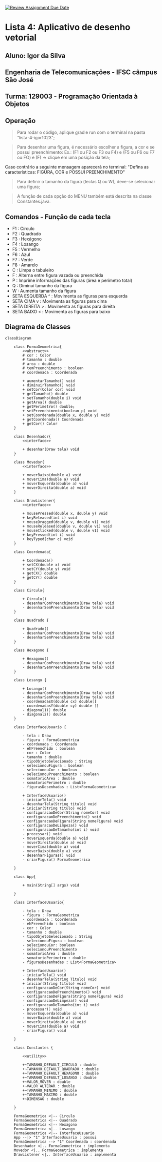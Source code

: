 [![Review Assignment Due Date](https://classroom.github.com/assets/deadline-readme-button-22041afd0340ce965d47ae6ef1cefeee28c7c493a6346c4f15d667ab976d596c.svg)](https://classroom.github.com/a/14jV-K72)

# Lista 4: Aplicativo de desenho vetorial

## Aluno: Igor da Silva
## Engenharia de Telecomunicações - IFSC câmpus São José
## Turma: 129003 - Programação Orientada à Objetos

## Operação

> Para rodar o código, aplique gradle run com o terminal na pasta "lista-4-igor1023";

> Para desenhar uma figura, é necessário escolher a figura, a cor e se possui preenchimento:
Ex.: (F1 ou F2 ou F3 ou F4) e (F5 ou F6 ou F7 ou FO) e (F) => clique em uma posição da tela;

Caso contrário a seguinte mensagem aparecerá no terminal: "Defina as características: FIGURA, COR e POSSUI PREENCHIMENTO"

> Para definir o tamanho da figura (teclas Q ou W), deve-se selecionar uma figura;

> A função de cada opção do MENU também está descrita na classe Constantes.java.

## Comandos - Função de cada tecla

* F1 : Círculo
* F2 : Quadrado
* F3 : Hexágono
* F4 : Losango
* F5 : Vermelho
* F6 : Azul
* F7 : Verde
* F8 : Amarelo
* C  : Limpa o tabuleiro
* F  : Alterna entre figura vazada ou preenchida
* P  : Imprime informações das figuras (área e perímetro total)
* Q  : Diminui tamanho da figura
* W  : Aumenta tamanho da figura
* SETA ESQUERDA ^ : Movimenta as figuras para esquerda
* SETA CIMA     v : Movimenta as figuras para cima
* SETA DIREITA  > : Movimenta as figuras para direita
* SETA BAIXO    < : Movimenta as figuras para baixo

## Diagrama de Classes
```mermaid
classDiagram

    class FormaGeometrica{
        <<abstract>>
        # cor : Color
        # tamanho : double
        # area : double
        # temPreenchimento : boolean
        # coordenada : Coordenada

        + aumentarTamanho() void
        + diminuirTamanho() void
        + setCor(Color cor) void
        + getTamanho() double
        + setTamanho(double i) void
        + getArea() double
        + getPerimetro() double;
        + setPreenchimento(boolean p) void
        + setCoordenada(double x, double y) void
        + getCoordenada() Coordenada
        + getCor() Color
    }

    class Desenhador{
        <<interface>>

        + desenhar(Draw tela) void
    }

    class Movedor{
        <<interface>>

        + moverBaixo(double a) void
        + moverCima(double a) void
        + moverEsquerda(double a) void
        + moverDireita(double a) void
    }

    class DrawListener{
        <<interface>>

        + mousePressed(double x, double y) void
        + keyReleased(int i) void
        + mouseDragged(double v, double v1) void
        + mouseReleased(double v, double v1) void
        + mouseClicked(double v, double v1) void
        + keyPressed(int i) void
        + keyTyped(char c) void
    }

    class Coordenada{

        + Coordenada()
        + setCX(double x) void
        + setCY(double y) void
        + getCX() double
        + getCY() double
    }

    class Circulo{
        
        + Circulo()
        - desenharComPreenchimento(Draw tela) void
        - desenharSemPreenchimento(Draw tela) void
    }

    class Quadrado {
        
        + Quadrado()
        - desenharComPreenchimento(Draw tela) void
        - desenharSemPreenchimento(Draw tela) void
    }

    class Hexagono {

        + Hexagono()
        - desenharComPreenchimento(Draw tela) void
        - desenharSemPreenchimento(Draw tela) void
    }

    class Losango {

        + Losango()
        - desenharComPreenchimento(Draw tela) void
        - desenharSemPreenchimento(Draw tela) void
        - coordenadasX(double cx) double[]
        - coordenadasY(double cy) double []
        - diagonal1() double
        - diagonal2() double
    }

    class InterfaceUsuario {

        - tela : Draw
        - figura : FormaGeometrica
        - coordenada : Coordenada
        - ehPreenchido : boolean
        - cor : Color
        - tamanho : double
        - tipoObjetoSelecionado : String
        - selecionouFigura : boolean
        - selecionouCor : boolean
        - selecionouPreenchimento : boolean
        - somatorioArea : double
        - somatorioPerimetro : double
        - figurasDesenhadas : List<FormaGeometrica>

        + InterfaceUsuario()
        - iniciarTela() void
        - desenharTela(String titulo) void
        + iniciar(String titulo) void
        - configuracaoDeCor(String nomeCor) void
        - configuracaoDePreenchimento() void
        - configuracaoDeFigura(String nomeFigura) void
        - configuracaoDeLimpeza() void
        - configuracaoDeTamanho(int i) void
        - processar() void
        - moverEsquerda(double a) void
        - moverDireita(double a) void
        - moverCima(double a) void
        - moverBaixo(double a) void
        - desenharFiguras() void
        - criarFigura() FormaGeometrica

    }

    class App{

        + main(String[] args) void
        
    }

    class InterfaceUsuario{

        - tela : Draw
        - figura : FormaGeometrica
        - coordenada : Coordenada
        - ehPreenchido : boolean
        - cor : Color
        - tamanho : double
        - tipoObjetoSelecionado : String
        - selecionouFigura : boolean
        - selecionouCor: boolean
        - selecionouPreenchimento
        - somatorioArea : double
        - somatorioPerimetro : double
        - figurasDesenhadas : List<FormaGeometrica>

        + InterfaceUsuario()
        - iniciarTela() void
        - desenharTela(String Titulo) void
        + iniciar(String titulo) void
        - configuracaoDeCor(String nomeCor) void
        - configuracaoDePreenchimento() void
        - configuracaoDeFigura(String nomeFigura) void
        - configuracaoDeLimpeza() void
        - configuracaoDeTamanho(int i) void
        - processar() void
        - moverEsquerda(double a) void
        - moverBaixo(double a) void
        - moverDireita(double a) void
        - moverCima(double a) void
        - criarFigura() void

    }

    class Constantes {

        <<utility>>
        
        +~TAMANHO_DEFAULT_CIRCULO : double
        +~TAMANHO_DEFAULT_QUADRADO : double
        +~TAMANHO_DEFAULT_HEXAGONO : double
        +~TAMANHO_DEFAULT_LOSANGO : double
        +~VALOR_MOVER : double
        +~VALOR_ALTERAR : double
        +~TAMANHO_MINIMO : double
        +~TAMANHO_MAXIMO : double
        +~DIMENSAO : double

    }

    FormaGeometrica <|-- Circulo
    FormaGeometrica <|-- Quadrado
    FormaGeometrica <|-- Hexagono
    FormaGeometrica <|-- Losango
    FormaGeometrica <|-- InterfaceUsuario
    App --|> "1" InterfaceUsuario : possui
    FormaGeometrica --> "1" Coordenada : coordenada
    Desenhador <|.. FormaGeometrica : implementa
    Movedor <|.. FormaGeometrica : implementa
    DrawListener <|.. InterfaceUsuario : implementa

```